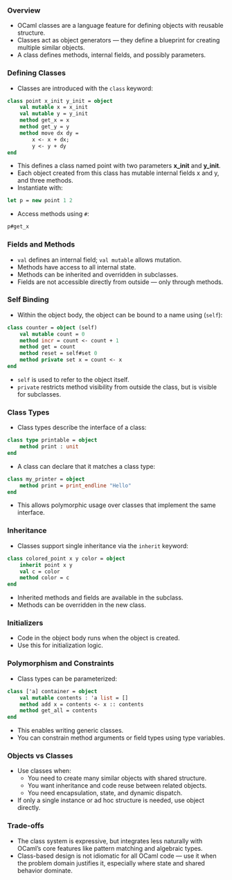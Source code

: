 ### Overview
- OCaml classes are a language feature for defining objects with reusable structure.
- Classes act as object generators — they define a blueprint for creating multiple similar objects.
- A class defines methods, internal fields, and possibly parameters.

### Defining Classes
- Classes are introduced with the `class` keyword:
```ocaml
class point x_init y_init = object
	val mutable x = x_init
	val mutable y = y_init
	method get_x = x
	method get_y = y
	method move dx dy =
		x <- x + dx;
		y <- y + dy
end
```
- This defines a class named point with two parameters **x_init** and **y_init**.
- Each object created from this class has mutable internal fields x and y, and three methods.
- Instantiate with:
```ocaml
let p = new point 1 2
```
- Access methods using `#`:
```ocaml
p#get_x
```

### Fields and Methods
- `val` defines an internal field; `val mutable` allows mutation.
- Methods have access to all internal state.
- Methods can be inherited and overridden in subclasses.
- Fields are not accessible directly from outside — only through methods.

### Self Binding
- Within the object body, the object can be bound to a name using (`self`):
```ocaml
class counter = object (self)
	val mutable count = 0
	method incr = count <- count + 1
	method get = count
	method reset = self#set 0
	method private set x = count <- x
end
```
- `self` is used to refer to the object itself.
- `private` restricts method visibility from outside the class, but is visible for subclasses.

### Class Types
- Class types describe the interface of a class:
```ocaml
class type printable = object
	method print : unit
end
```
- A class can declare that it matches a class type:
```ocaml
class my_printer = object
	method print = print_endline "Hello"
end
```
- This allows polymorphic usage over classes that implement the same interface.

### Inheritance
- Classes support single inheritance via the `inherit` keyword:
```ocaml
class colored_point x y color = object
	inherit point x y
	val c = color
	method color = c
end
```
- Inherited methods and fields are available in the subclass.
- Methods can be overridden in the new class.

### Initializers
- Code in the object body runs when the object is created.
- Use this for initialization logic.

### Polymorphism and Constraints
- Class types can be parameterized:
```ocaml
class ['a] container = object
	val mutable contents : 'a list = []
	method add x = contents <- x :: contents
	method get_all = contents
end
```
- This enables writing generic classes.
- You can constrain method arguments or field types using type variables.

### Objects vs Classes
- Use classes when:
    - You need to create many similar objects with shared structure.
    - You want inheritance and code reuse between related objects.
    - You need encapsulation, state, and dynamic dispatch.
- If only a single instance or ad hoc structure is needed, use object directly.

### Trade-offs
- The class system is expressive, but integrates less naturally with OCaml’s core features like pattern matching and algebraic types.
- Class-based design is not idiomatic for all OCaml code — use it when the problem domain justifies it, especially where state and shared behavior dominate.